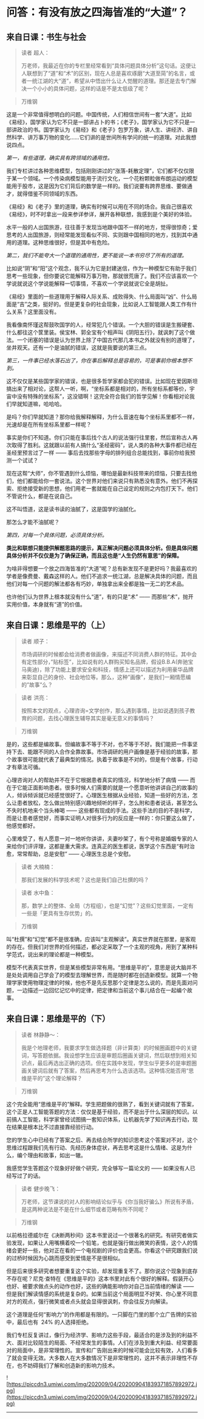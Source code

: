 # 问答：有没有放之四海皆准的“大道”？

## 来自日课：书生与社会

> 读者 超人：
> 
> 万老师，我最近在你的专栏里经常看到“具体问题具体分析”这句话。这便让人联想到了“道”和“术”的区别，现在人总是喜欢琢磨“大道至简”的名言，或者一统江湖的大“道”，希望从中悟出什么让人觉醒的道理。那还是去专门解决一个小小的具体问题，这样的话是不是太低级了呢？

> 万维钢

这是一个非常值得想明白的问题。中国传统，人们相信世间有一套“大道”。比如《易经》，国学家认为它不只是一部讲占卜的书；《老子》，国学家认为它不只是一部讲政治的书。国学家认为《易经》和《老子》包罗万象，讲人生、讲经济、讲自然科学、讲万事万物的变化……它们讲的是世间所有学问的统一的道理。对此我想说四点。

 *第一，有些道理，确实具有跨领域的通用性。*

我们专栏讲过各种思维模型，包括刚刚讲过的“涨落-耗散定理”，它们都不仅仅限于某一个领域。一个传染病模型能用于流行文化，一个花粉颗粒做布朗运动的模型能用于股市，这是因为它们背后的数学是一样的。我们说要有跨界思维、要做通才，就得借鉴不同领域的东西。

《易经》和《老子》里的道理，确实有时候可以用在不同的场合。我自己很喜欢《易经》，时不时拿出一段来参详参详，展开各种联想，我感到是个美好的体验。

水平一般的人出国旅游，往往善于发现当地跟中国不一样的地方，觉得很惊奇；爱思考的人出国旅游，则经常能发现看似不同、实则跟中国相同的地方，找到其中通用的道理。这种思维很好，但是其中有危险。

 *第二，我们不能夸大一个道理的通用性，更不能说一本书穷尽了所有的道理。*

比如说“阴”和“阳”这个观念，我不认为它是封建迷信，作为一种模型它有助于我们思考一些现象，但你要说它能解释万事万物，那就很荒唐了。我们不应该喜欢一个学说就说这个学说能解释一切事情，不喜欢一个学说就说它全是胡扯。

《易经》里面的一些道理用于解释人际关系、成败得失、什么局面叫“凶”、什么局面是“吉”之类，挺好的。但是更复杂的社会现象，比如说人工智能跟人类工作有什么关系？这里面没有。

我看像南怀瑾这帮鼓吹国学的人，经常犯几个错误。一个大胆的错误是生搬硬套、什么都往这个筐里装。侯宝林、郭全宝有个相声叫《阴阳五行》，就讽刺了这个做法。一个闭塞的错误是认为世界上除了中国古代那几本书之外就没有别的道理了，坐井观天。还有一个是油腻的错误，这就是我要说的第三点。

 *第三，一件事已经水落石出了，你在事后解释总是容易的，可是事前你根本想不到。*

这不仅仅是某些国学家的错误，也是很多哲学家都会犯的错误。比如现在爱因斯坦搞出来了相对论，这帮人一听，啊，“坐标系都是相对的，所有坐标系都等价，宇宙中没有特殊的坐标系”，这没错啊！这完全符合我们的哲学见解！你看相对论我们早就知道嘛，哈哈哈。

是吗？你们早就知道？那你给我解释解释，为什么音速在每个坐标系里都不一样，光速却是在所有坐标系里都一样呢？

事实是你们不知道。你们只能在事后找个古人的说法强行往里套，然后宣称古人再次取得了胜利。这就跟以前有人搞什么“圣经密码”，说人类的各种大事件都已经在圣经里预言过了一样 —— 事后去找那些字母的排列组合总能找到，事前你给我预测一个试试？

现在这帮“大师”，你不管遇到什么烦恼，哪怕是最新科技带来的烦恼，只要去找他们，他们都能给你一套说法。这个世界对他们来说只有熟悉没有意外。他们不再探索、拒绝接受新的思想，他们用老一套就能在自己设定的规则之内包打天下。他们不管说什么，都是在说自己。

这不叫悟道，这是读书读的油腻了，这是国学的油腻化。

那怎么才能不油腻呢？

 *第四，对每一个具体问题，必须具体分析。*

 **类比和联想只能提供解题思路的提示，真正解决问题必须具体分析。但是具体问题具体分析并不仅仅是为了确保正确，而且这也是“人生仍然有意思”的保障。**

为啥非得想要一个放之四海皆准的“大道”呢？总有新发现不是更好吗？我最喜欢的学者是像费曼、戴森这样的人。他们不追求一统江湖，总是解决具体的问题，而且他们对每一个问题的解法都各有巧妙，单独拿出来全都是独一无二的艺术品。

也许他们认为世界上根本就没有什么“道”，有的只是“术” —— 而那些“术”，抛开实用价值，本身就有“道”的价值。

## 来自日课：思维是平的（上）

> 读者 顺子：
> 
> 市场调研的时候都会给消费者做画像，来描述不同消费人群的特征。其中会有定性部分，”贴标签”，比如说有的人群购买知名品牌，假设B.B.A(奔驰宝马奥迪)，除了功能上要求安全和科技，情感上还可以描述为利用豪华品牌来彰显自己的身份、社会地位等。那么，这种”画像”，是我们一厢情愿编的”故事”么？

> 读者 洪亮：
> 
> 按照本文的观点，心理咨询=文学创作，那么遇到事情，比如说遇到孩子教育的问题，去找心理医生辅导其实是毫无意义的事情吗？

> 万维钢

是的，这些都是编故事。但编故事不等于不对，也不等于不好。我们能把一件事坚持下去、能跟不同的人合作全靠故事。市场调研的用户画像是基于经验的故事，那个故事很可能就代表了最典型的情况。执着于故事是不对的，但是有个故事，行动才有章法可循。

心理咨询对人的帮助并不在于它根据患者真实的情况，科学地分析了病情 —— 而在于它能正面影响患者。很多时候人们需要的就是一个愿意听他讲讲自己的故事的人，倾诉倾诉就已经感觉很好了。心理医生根据从业经验，知道一些好的方法，怎么让患者放松，怎么做出特别感兴趣地倾听的样子，怎么附和患者说话，甚至怎么不失时机地来个当头棒喝 —— 这些都有现成的手法。这些手法的目的不是科学，而是让患者感觉好，而事实证明人对很多行为的反应是一样的：你只要这么做了，他感觉都好。

心里难受了，有人愿意一对一地听你讲讲，夫妻吵架了，有个号称是婚姻专家的人来给你们评评理，这都是重大需求。连真正的医生都说，医学这个东西是“有时治愈，常常帮助，总是安慰” —— 心理医生总是个安慰。

> 读者 大楠楠：
> 
> 那我们发展的科学技术呢？这也是我们自己杜撰的吗？

> 读者 水中鱼：
> 
> 那，数学上的整体、全局（方程组），也是“幻觉”？这些幻觉里面，一定有一些是「更具有生存优势」的。

> 万维钢

叫“杜撰”和“幻觉”都不是很准确，应该叫“主观解读”。真实世界就在那里，是客观的存在。但我们对世界的任何描述，都必定采取了一个主观的视角，用到了某种科学范式，说出来的理论都是一种模型。

模型不代表真实世界，但是某些模型非常有用。“思维是平的”，意思是说大脑并不是处处调用自己学会了的模型去理解世界，而是随时都在创造新模型。就算一个物理学家使用物理定律的时候，他也不是先反思那个定律是怎么说的，而是先面对问题，一边描述一边回忆记忆中的定律，把定律和当前这个事儿结合在一起编个故事。

## 来自日课：思维是平的（下）

> 读者 林静静～：
> 
> 我是个地理老师，我要求学生做选择题（非计算类）的时候圈画题中的关键词，写答题依据。我设想学生应该是审题后圈画关键词，然后联想到相关知识点，最后再选出正确的选项。但在实践中发现，学生似乎更多的是审题圈画关键词后就有了答案，然后再思考为什么选该选项。这种情况能否用“思维是平的”这个理论解释？

> 万维钢

这个完全能用“思维是平的”解释。学生把题做的很熟了，看到关键词就有了答案，这个正是人工智能答题的方法：仅仅是基于经验，而不是出于什么深层的知识。以前搞人工智能，科学家曾经试图搞一套知识体系，让机器先学了知识再去行动，现在结果是根本比不过直接靠经验行动。

您的学生心中已经有了答案之后、再去结合所学的知识思考这个答案对不对，这个思维过程跟我们先有行动、先经历身体症状，再去思考这是什么情绪、这是为什么，编个理由和故事，如出一辙。

我感觉学生答题这个现象好好做个研究，完全够写一篇论文的 —— 如果没有人已经写过了的话。

> 读者 健步晚飞：
> 
> 万老师，这节课说的对人的影响结论似乎与《你当我好骗么》所说有矛盾，是这两种说法是不是在什么细节或者范畴有所不同呢？

> 万维钢

以前格拉德威尔在《决断两秒间》这本书里说过一个很著名的研究。有研究者做实验发现，如果让人用嘴横着咬一个铅笔，也就是强行做出微笑的表情，这个人的情绪会更好一些，他对正在看的一个电视剧的评价也会更高。你看这个研究跟我们说的过桥时候因为心跳而感受到爱情是不是很相似。

但是后来很多研究者想要重复这个实验，却发现重复不了。那你说这个现象到底存不存在呢？尼克·查特在《思维是平的》这本书里对此有个很好的解释。假装开心也好、被要求做点头的动作也好，这些的确能影响你对自己当前情绪的解读 —— 但是我们解读情感的系统是复杂的。如果当前这个局面明显不好笑、你心里不同意对方的观点，强行微笑或者点头就会显得很讽刺，你会往反方向解读。

这个道理是任何“影响力”的作用都是有限的。一只脚在门里的那个立广告牌的实验中，最后也有  24% 的人选择拒绝。

我们专栏反复讲过，像行为经济学、影响力这些手段，最适合的是涉及到的利益不大、面对比较陌生的局面、不经常发生的事情。人们在涉及到重大利益、经常要面对的局面中，是非常理性的。宣传和广告刚出来的时候可能会比较有效，人们看多了就会变得无效。大多数人在大多数情况下是非常理性的，这并不表示非理性不存在，也不妨碍我们了解和创造新的影响力技术。

![https://piccdn3.umiwi.com/img/202009/04/202009041839371857892972.jpg](https://piccdn3.umiwi.com/img/202009/04/202009041839371857892972.jpg)

---
